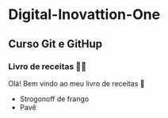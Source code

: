 
# Digital-Inovattion-One
## Curso Git e GitHup

### Livro de receitas :man_cook:

Olá! Bem vindo ao meu livro de receitas :wave:

- Strogonoff de frango
- Pavê
